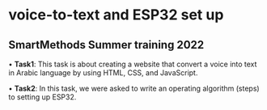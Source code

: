 # voice-to-text and ESP32 set up
## SmartMethods Summer training 2022
•	**Task1**: This task is about creating a website that convert a voice into text in Arabic language by using HTML, CSS, and JavaScript.

•	**Task2**: In this task, we were asked to write an operating algorithm (steps) to setting up ESP32.



